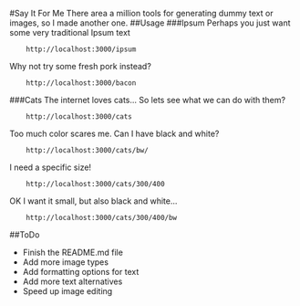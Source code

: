#Say It For Me
		There area a million tools for generating dummy text or images, so I made another one.
##Usage
###Ipsum
Perhaps you just want some very traditional Ipsum text

		http://localhost:3000/ipsum

Why not try some fresh pork instead?

		http://localhost:3000/bacon

###Cats
The internet loves cats... So lets see what we can do with them?

		http://localhost:3000/cats

Too much color scares me. Can I have black and white?

		http://localhost:3000/cats/bw/

I need a specific size!

		http://localhost:3000/cats/300/400

OK I want it small, but also black and white...

		http://localhost:3000/cats/300/400/bw

##ToDo
* Finish the README.md file
* Add more image types
* Add formatting options for text
* Add more text alternatives
* Speed up image editing